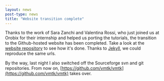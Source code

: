 ```yaml
---
layout: news
post-type: news
title: "Website transition complete"
---
```


Thanks to the work of Sara Zanchi and Valentina Rossi, who just joined us at Orobix for their internship and helped us porting the tutorials, the transition to the Github-hosted website has been completed. Take a look at the [website repository](https://github.com/vmtk/vmtk.github.com) to see how it's done. Thanks to [Jekyll](https://github.com/mojombo/jekyll), we could reproduce the same urls.

<!--break-->

By the way, last night I also switched off the Sourceforge svn and git repositories. From now on, [https://github.com/vmtk/vmtk](https://github.com/vmtk/vmtk) takes over.
